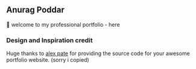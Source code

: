 ## Anurag Poddar

👋 welcome to my professional portfolio - here

### Design and Inspiration credit

Huge thanks to [alex pate](https://alexpate.com) for providing the source code for your awesome portfolio website. (sorry i copied)

